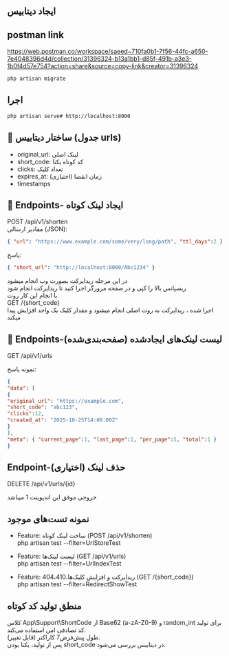 ## ایجاد دیتابیس 

## postman link
https://web.postman.co/workspace/saeed~710fa0b1-7f56-44fc-a650-7e4048396d4d/collection/31396324-b13a1bb1-d85f-491b-a3e3-1b0f4d57e754?action=share&source=copy-link&creator=31396324

``` bash 
php artisan migrate
```

## اجرا 
```bash
php artisan serve# http://localhost:8000
```




##  🧱 ساختار دیتابیس (جدول urls) 
- original_url: لینک اصلی
- short_code: کد کوتاه یکتا
- clicks: تعداد کلیک
- expires_at: زمان انقضا (اختیاری)
- timestamps




## 📡 Endpoints- ایجاد لینک کوتاه 
POST /api/v1/shorten <br>
مقادیر ارسالی (JSON):
 ```json
{ "url": "https://www.example.com/some/very/long/path", "ttl_days":2 }
```

پاسخ:
``` json
{ "short_url": "http://localhost:8000/Abc1234" }
```
در این مرحله ریدایرکت بصورت وب انجام میشود<br>
ریسپانس بالا را کپی و در صفحه مرورگر اجرا کنید تا ریدایرکت انجام شود<br>
با انجام این کار روت <br>
GET /{short_code} <br>
اجرا شده ، ریدایرکت به روت اصلی انجام میشود و مقدار کلیک یک واحد افزایش پیدا میکند


## 📡 Endpoints-لیست لینک‌های ایجادشده (صفحه‌بندی‌شده)

GET /api/v1/urls

نمونه پاسخ:
```json
{
"data": [
{
"original_url": "https://example.com",
"short_code": "abc123",
"clicks":12,
"created_at": "2025-10-25T14:00:00Z"
}
],
"meta": { "current_page":1, "last_page":1, "per_page":5, "total":1 }
}
```

## Endpoint-حذف لینک (اختیاری)

DELETE /api/v1/urls/{id}

خروجی موفق این اندپوینت 1 میباشد


##  نمونه تست‌های موجود 

- Feature: ساخت لینک کوتاه (POST /api/v1/shorten)<br>
php artisan test --filter=UrlStoreTest

- Feature: لیست لینک‌ها (GET /api/v1/urls)<br>
php artisan test --filter=UrlIndexTest

- Feature: ریدایرکت و افزایش کلیک‌ها،404،410 (GET /{short_code})<br>
php artisan test --filter=RedirectShowTest





## منطق تولید کد کوتاه


 کلاس App\Support\ShortCode از Base62 (a-zA-Z0-9) و random_int برای تولید کد تصادفی امن استفاده می‌کند.<br>
طول پیش‌فرض7 کاراکتر (قابل تغییر).<br>
پس از تولید، یکتا بودن short_code در دیتابیس بررسی می‌شود.








